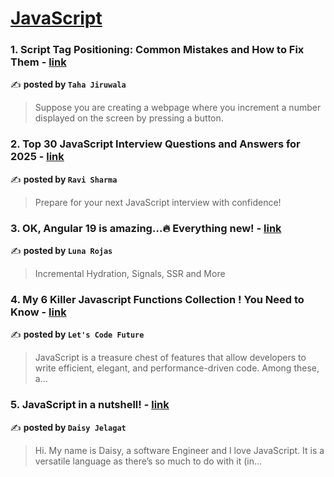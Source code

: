 
<h1><a href=https://medium.com/tag/javascript-development/recommended target="_blank" rel="noopener noreferrer">JavaScript</a></h1>
<h3>1. Script Tag Positioning: Common Mistakes and How to Fix Them - <a href="https://medium.com/@tahajiru/script-tag-positioning-common-mistakes-and-how-to-fix-them-562da6427137" target="_blank" rel="noopener noreferrer">link</a></h3>

✍️ **posted by `Taha Jiruwala`**

<blockquote>Suppose you are creating a webpage where you increment a number displayed on the screen by pressing a button.</blockquote>

<h3>2. Top 30 JavaScript Interview Questions and Answers for 2025 - <a href="https://medium.com/@javascriptcentric/top-30-javascript-interview-questions-and-answers-for-2024-7f1e2d1d0638" target="_blank" rel="noopener noreferrer">link</a></h3>

✍️ **posted by `Ravi Sharma`**

<blockquote>Prepare for your next JavaScript interview with confidence!</blockquote>

<h3>3. OK, Angular 19 is amazing…🔥 Everything new! - <a href="https://medium.com/@Luna-Rojas/ok-angular-19-is-amazing-everything-new-1c2d4ae58bdf" target="_blank" rel="noopener noreferrer">link</a></h3>

✍️ **posted by `Luna Rojas`**

<blockquote>Incremental Hydration, Signals, SSR and More</blockquote>

<h3>4. My 6 Killer Javascript Functions Collection ! You Need to Know - <a href="https://medium.com/@letscodefuture/my-6-killer-javascript-functions-collection-you-need-to-know-e14259068997" target="_blank" rel="noopener noreferrer">link</a></h3>

✍️ **posted by `Let's Code Future`**

<blockquote>JavaScript is a treasure chest of features that allow developers to write efficient, elegant, and performance-driven code. Among these, a…</blockquote>

<h3>5. JavaScript in a nutshell! - <a href="https://medium.com/@daisyjelagat/javascript-in-a-nutshell-669dab5b6e78" target="_blank" rel="noopener noreferrer">link</a></h3>

✍️ **posted by `Daisy Jelagat`**

<blockquote>Hi. My name is Daisy, a software Engineer and I love JavaScript. It is a versatile language as there’s so much to do with it (in…</blockquote>

